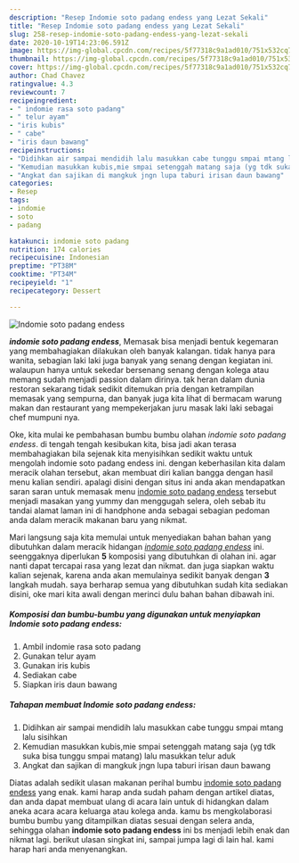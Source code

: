 ```yaml
---
description: "Resep Indomie soto padang endess yang Lezat Sekali"
title: "Resep Indomie soto padang endess yang Lezat Sekali"
slug: 258-resep-indomie-soto-padang-endess-yang-lezat-sekali
date: 2020-10-19T14:23:06.591Z
image: https://img-global.cpcdn.com/recipes/5f77318c9a1ad010/751x532cq70/indomie-soto-padang-endess-foto-resep-utama.jpg
thumbnail: https://img-global.cpcdn.com/recipes/5f77318c9a1ad010/751x532cq70/indomie-soto-padang-endess-foto-resep-utama.jpg
cover: https://img-global.cpcdn.com/recipes/5f77318c9a1ad010/751x532cq70/indomie-soto-padang-endess-foto-resep-utama.jpg
author: Chad Chavez
ratingvalue: 4.3
reviewcount: 7
recipeingredient:
- " indomie rasa soto padang"
- " telur ayam"
- "iris kubis"
- " cabe"
- "iris daun bawang"
recipeinstructions:
- "Didihkan air sampai mendidih lalu masukkan cabe tunggu smpai mtang lalu sisihkan"
- "Kemudian masukkan kubis,mie smpai setenggah matang saja (yg tdk suka bisa tunggu smpai matang) lalu masukkan telur aduk"
- "Angkat dan sajikan di mangkuk jngn lupa taburi irisan daun bawang"
categories:
- Resep
tags:
- indomie
- soto
- padang

katakunci: indomie soto padang 
nutrition: 174 calories
recipecuisine: Indonesian
preptime: "PT38M"
cooktime: "PT34M"
recipeyield: "1"
recipecategory: Dessert

---
```



![Indomie soto padang endess](https://img-global.cpcdn.com/recipes/5f77318c9a1ad010/751x532cq70/indomie-soto-padang-endess-foto-resep-utama.jpg)

<b><i>indomie soto padang endess</i></b>, Memasak bisa menjadi bentuk kegemaran yang membahagiakan dilakukan oleh banyak kalangan. tidak hanya para wanita, sebagian laki laki juga banyak yang senang dengan kegiatan ini. walaupun hanya untuk sekedar bersenang senang dengan kolega atau memang sudah menjadi passion dalam dirinya. tak heran dalam dunia restoran sekarang tidak sedikit ditemukan pria dengan ketrampilan memasak yang sempurna, dan banyak juga kita lihat di bermacam warung makan dan restaurant yang mempekerjakan juru masak laki laki sebagai chef mumpuni nya.

Oke, kita mulai ke pembahasan bumbu bumbu olahan <i>indomie soto padang endess</i>. di tengah tengah kesibukan kita, bisa jadi akan terasa membahagiakan bila sejenak kita menyisihkan sedikit waktu untuk mengolah indomie soto padang endess ini. dengan keberhasilan kita dalam meracik olahan tersebut, akan membuat diri kalian bangga dengan hasil menu kalian sendiri. apalagi disini dengan situs ini anda akan mendapatkan saran saran untuk memasak menu <u>indomie soto padang endess</u> tersebut menjadi masakan yang yummy dan menggugah selera, oleh sebab itu tandai alamat laman ini di handphone anda sebagai sebagian pedoman anda dalam meracik makanan baru yang nikmat.




Mari langsung saja kita memulai untuk menyediakan bahan bahan yang dibutuhkan dalam meracik hidangan <u><i>indomie soto padang endess</i></u> ini. seenggaknya diperlukan <b>5</b> komposisi yang dibutuhkan di olahan ini. agar nanti dapat tercapai rasa yang lezat dan nikmat. dan juga siapkan waktu kalian sejenak, karena anda akan memulainya sedikit banyak dengan <b>3</b> langkah mudah. saya berharap semua yang dibutuhkan sudah kita sediakan disini, oke mari kita awali dengan merinci dulu bahan bahan dibawah ini.

<!--inarticleads1-->

##### Komposisi dan bumbu-bumbu yang digunakan untuk menyiapkan Indomie soto padang endess:

1. Ambil  indomie rasa soto padang
1. Gunakan  telur ayam
1. Gunakan iris kubis
1. Sediakan  cabe
1. Siapkan iris daun bawang




<!--inarticleads2-->

##### Tahapan membuat Indomie soto padang endess:

1. Didihkan air sampai mendidih lalu masukkan cabe tunggu smpai mtang lalu sisihkan
1. Kemudian masukkan kubis,mie smpai setenggah matang saja (yg tdk suka bisa tunggu smpai matang) lalu masukkan telur aduk
1. Angkat dan sajikan di mangkuk jngn lupa taburi irisan daun bawang




Diatas adalah sedikit ulasan makanan perihal bumbu <u>indomie soto padang endess</u> yang enak. kami harap anda sudah paham dengan artikel diatas, dan anda dapat membuat ulang di acara lain untuk di hidangkan dalam aneka acara acara keluarga atau kolega anda. kamu bs mengkolaborasi bumbu bumbu yang ditampilkan diatas sesuai dengan selera anda, sehingga olahan <b>indomie soto padang endess</b> ini bs menjadi lebih enak dan nikmat lagi. berikut ulasan singkat ini, sampai jumpa lagi di lain hal. kami harap hari anda menyenangkan.
